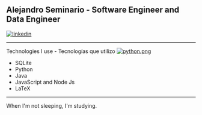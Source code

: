 ## Alejandro Seminario - Software Engineer and Data Engineer
[![linkedin](https://i.postimg.cc/cJj8vdf8/Dise-o-sin-t-tulo-6.png)](https://www.linkedin.com/in/alejandrovalentinoseminariomedina)
- - -
Technologies I use - Tecnologías que utilizo
[![python.png](https://i.postimg.cc/fyMWLPq9/python.png)](https://postimg.cc/WFfcY5vN)
- SQLite
- Python
- Java
- JavaScript and Node Js
- LaTeX
- - -
When I'm not sleeping, I'm studying.
